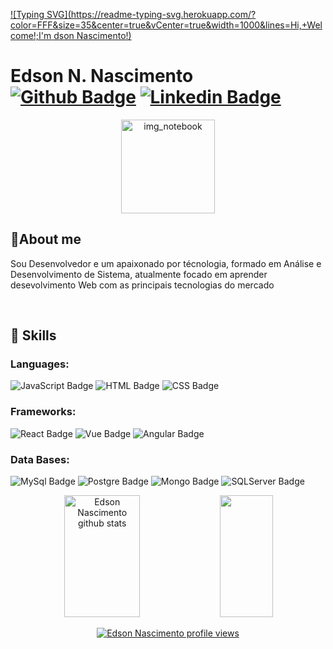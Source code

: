 [![Typing SVG](https://readme-typing-svg.herokuapp.com/?color=FFF&size=35&center=true&vCenter=true&width=1000&lines=Hi,+Welcome!;I'm dson Nascimento!)](https://git.io/typing-svg)

# Edson N. Nascimento &nbsp;&nbsp;&nbsp;&nbsp;[![Github Badge](https://img.shields.io/badge/-Github-000?style=flat-square&logo=Github&logoColor=white&link=https://github.com/edsnasc)](https://github.com/edsnasc) [![Linkedin Badge](https://img.shields.io/badge/-LinkedIn-blue?style=flat-square&logo=Linkedin&logoColor=white&link=https://www.linkedin.com/in/edson-nascimento-5783681aa/)](https://www.linkedin.com/in/edson-nascimento-5783681aa/)

<p align="center">
 <img src="https://cdn.pixabay.com/photo/2014/04/02/10/13/notebook-303161__340.png" height="150" width="150" alt="img_notebook" />

## 📝About me
<p>Sou Desenvolvedor e um apaixonado por técnologia, formado em Análise e Desenvolvimento de Sistema, atualmente focado em aprender desevolvimento Web com as principais tecnologias do mercado</p><br>

## 🚀 Skills 


### Languages:
![JavaScript Badge](https://img.shields.io/badge/JavaScript-F7DF1E?style=for-the-badge&logo=javascript&logoColor=black)
![HTML Badge](https://img.shields.io/badge/HTML5-E34F26?style=for-the-badge&logo=html5&logoColor=white)
![CSS Badge](https://img.shields.io/badge/CSS3-1572B6?style=for-the-badge&logo=css3&logoColor=white)<br>

### Frameworks:
![React Badge](https://img.shields.io/badge/React-20232A?style=for-the-badge&logo=react&logoColor=61DAFB)
![Vue Badge](https://img.shields.io/badge/Vue.js-35495E?style=for-the-badge&logo=vue.js&logoColor=4FC08D)
![Angular Badge](https://img.shields.io/badge/Angular-DD0031?style=for-the-badge&logo=angular&logoColor=white)<br>

### Data Bases:
![MySql Badge](https://img.shields.io/badge/MySQL-00000F?style=for-the-badge&logo=mysql&logoColor=white)
![Postgre Badge](https://img.shields.io/badge/PostgreSQL-316192?style=for-the-badge&logo=postgresql&logoColor=white)
![Mongo Badge](https://img.shields.io/badge/MongoDB-4EA94B?style=for-the-badge&logo=mongodb&logoColor=white)
![SQLServer Badge](https://img.shields.io/badge/Microsoft_SQL_Server-CC2927?style=for-the-badge&logo=microsoft-sql-server&logoColor=white)

<div align="center">  
  <img width="49%" height="195px" src="https://github-readme-stats-sigma-five.vercel.app/api?username=edsnasc&show_icons=true&count_private=true&hide_border=true&title_color=4B0082&icon_color=7FFFD4&text_color=c9d1d9&bg_color=0d1117" alt="Edson Nascimento github stats"/> 
  <img width="41%" height="195px" src="https://github-readme-stats-sigma-five.vercel.app/api/top-langs/?username=edsnasc&layout=compact&hide_border=true&title_color=7FFFD4&text_color=ff91a4&bg_color=0d1117"/>

[![Edson Nascimento profile views](https://u8views.com/api/v1/github/profiles/72613742/views/day-week-month-total-count.svg)](https://u8views.com/github/edsnasc)
</div>



